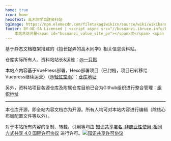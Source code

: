 ```yaml
---
home: true
icon: home
hexoText: 高木同学自建资料站
bgImage: https://npm.elemecdn.com/filetakagiwikicn/source/wiki/wikibanner.webp
footer: BY-NC-SA Licensed | <script async src="//busuanzi.ibruce.info/busuanzi/2.3/busuanzi.pure.mini.js"></script> <span id="busuanzi_container_site_pv">
    本站总访问量<span id="busuanzi_value_site_pv"></span>次</span> <span id="busuanzi_container_site_uv">本站访客数<span id="busuanzi_value_site_uv"></span>人次</span> 
---
```


基于静态文档框架搭建的《擅长捉弄的高木同学》相关信息资料站。  

仓库实际所有人、资料站站长&运维：[@一只鬆](https://www.takagi.icu/)

本站点内容基于VuePress部署，Hexo部署项目（已封档，项目已转移给Vuepress继续运营）（[@轻虹空雨](https://github.com/MuFeng086)）：[仓库地址](https://github.com/TakagiWikiSitesCN/Hexo-TakagiWiki)

另外，资料站项目各源仓库及附属仓库目前已合为Github组织进行整合管理：[组织地址](https://github.com/TakagiWikiSitesCN)

------

本仓库开源，即全站内容文档亦为开源。所有人均可对本站内容进行编辑（除核心布局配置文件等以外）。

对于本站所有内容的复制、转载、引用等均由 [知识共享署名-非商业性使用-相同方式共享 4.0 国际许可协议](http://creativecommons.org/licenses/by-nc-sa/4.0/) 进行许可。[![知识共享许可协议](https://camo.githubusercontent.com/f05d4039b67688cfdf339d2a445ad686a60551f9891734c418f7096184de5fac/68747470733a2f2f692e6372656174697665636f6d6d6f6e732e6f72672f6c2f62792d6e632d73612f342e302f38387833312e706e67)](http://creativecommons.org/licenses/by-nc-sa/4.0/)